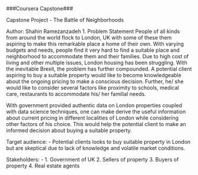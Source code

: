 ###Coursera Capstone###

Capstone Project - The Battle of Neighborhoods

Author: Shahin Ramezanzadeh
    1. Problem Statement
People of all kinds from around the world flock to London, UK with some of these them aspiring to make this remarkable place a home of their own. 
With varying budgets and needs, people find it very hard to find a suitable place and neighborhood to accommodate them and their families.
Due to high cost of living and other multiple issues, London housing has been struggling.
With the inevitable Brexit, the problem has further compounded. A potential client aspiring to buy a suitable property would like to become knowledgeable about the ongoing pricing to make a conscious decision.
Further, he/ she would like to consider several factors like proximity to schools, medical care, restaurants to accommodate his/ her familial needs.

With government provided authentic data on London properties coupled with data science techniques, one can make derive the useful information about current pricing in different localities of London while considering other factors of his choice. This would help the potential client to make an informed decision about buying a suitable property. 

Target audience: -
Potential clients looks to buy suitable property in London but are skeptical due to lack of knowledge and volatile market conditions.

Stakeholders: -
    1. Government of UK
    2. Sellers of property
    3. Buyers of property
    4. Real estate agents
